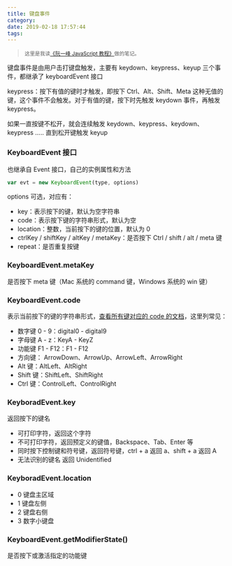 ```yaml
---
title: 键盘事件
category:
date: 2019-02-18 17:57:44
tags:
---
```


> <sup>这里是我读[《阮一峰 JavaScript 教程》](https://wangdoc.com/javascript/)做的笔记。</sup>

键盘事件是由用户击打键盘触发，主要有 keydown、keypress、keyup 三个事件，都继承了 keyboardEvent 接口

keypress：按下有值的键时才触发，即按下 Ctrl、Alt、Shift、Meta 这种无值的键，这个事件不会触发。对于有值的键，按下时先触发 keydown 事件，再触发 keypress。

如果一直按键不松开，就会连续触发 keydown、keypress、keydown、keypress ….. 直到松开键触发 keyup

### KeyboardEvent 接口

也继承自 Event 接口，自己的实例属性和方法

```js
var evt = new KeyboardEvent(type, options)
```

options 可选，对应有：

- key：表示按下的键，默认为空字符串
- code：表示按下键的字符串形式，默认为空
- location：整数，当前按下的键的位置，默认为 0
- ctrlKey / shiftKey / altKey / metaKey：是否按下 Ctrl / shift / alt / meta 键
- repeat：是否重复按键

### KeyboardEvent.metaKey

是否按下 meta 键（Mac 系统的 command 键，Windows 系统的 win 键）

### KeyboardEvent.code

表示当前按下的键的字符串形式，[查看所有键对应的 code 的文档](https://developer.mozilla.org/en-US/docs/Web/API/KeyboardEvent/code#Code_values)，这里列常见：

- 数字键 0 - 9：digital0 - digital9
- 字母键 A - z：KeyA - KeyZ
- 功能键 F1 - F12：F1 - F12
- 方向键： ArrowDown、ArrowUp、ArrowLeft、ArrowRight
- Alt 键：AltLeft、AltRight
- Shift 键：ShiftLeft、ShiftRight
- Ctrl 键：ControlLeft、ControlRight

### KeyboradEvent.key

返回按下的键名

- 可打印字符，返回这个字符
- 不可打印字符，返回预定义的键值，Backspace、Tab、Enter 等
- 同时按下控制键和符号键，返回符号键，ctrl + a 返回 a、shift + a 返回 A
- 无法识别的键名 返回 Unidentified

### KeyboradEvent.location

- 0 键盘主区域
- 1 键盘左侧
- 2 键盘右侧
- 3 数字小键盘

### KeyboardEvent.getModifierState()

是否按下或激活指定的功能键